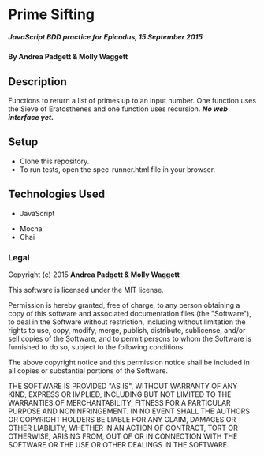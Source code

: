 # Prime Sifting

##### _JavaScript BDD practice for Epicodus, 15 September 2015_

#### By **Andrea Padgett & Molly Waggett**

## Description

Functions to return a list of primes up to an input number. One function uses
the Sieve of Eratosthenes and one function uses recursion.
_**No web interface yet.**_

## Setup

* Clone this repository.
* To run tests, open the spec-runner.html file in your browser.
<!-- * Open the index.html file in your browser. -->
<!-- * Go! -->

## Technologies Used

* JavaScript
<!-- * jQuery -->
* Mocha
* Chai

### Legal

Copyright (c) 2015 **Andrea Padgett & Molly Waggett**

This software is licensed under the MIT license.

Permission is hereby granted, free of charge, to any person obtaining a copy
of this software and associated documentation files (the "Software"), to deal
in the Software without restriction, including without limitation the rights
to use, copy, modify, merge, publish, distribute, sublicense, and/or sell
copies of the Software, and to permit persons to whom the Software is
furnished to do so, subject to the following conditions:

The above copyright notice and this permission notice shall be included in
all copies or substantial portions of the Software.

THE SOFTWARE IS PROVIDED "AS IS", WITHOUT WARRANTY OF ANY KIND, EXPRESS OR
IMPLIED, INCLUDING BUT NOT LIMITED TO THE WARRANTIES OF MERCHANTABILITY,
FITNESS FOR A PARTICULAR PURPOSE AND NONINFRINGEMENT. IN NO EVENT SHALL THE
AUTHORS OR COPYRIGHT HOLDERS BE LIABLE FOR ANY CLAIM, DAMAGES OR OTHER
LIABILITY, WHETHER IN AN ACTION OF CONTRACT, TORT OR OTHERWISE, ARISING FROM,
OUT OF OR IN CONNECTION WITH THE SOFTWARE OR THE USE OR OTHER DEALINGS IN
THE SOFTWARE.
